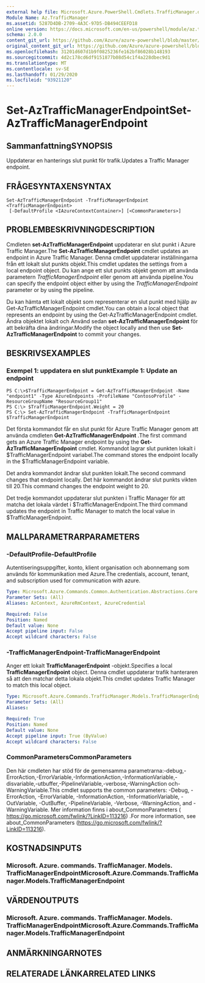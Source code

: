 ```yaml
---
external help file: Microsoft.Azure.PowerShell.Cmdlets.TrafficManager.dll-Help.xml
Module Name: Az.TrafficManager
ms.assetid: 5287D4DB-2709-4A3C-97D5-DB494CEEFD18
online version: https://docs.microsoft.com/en-us/powershell/module/az.trafficmanager/set-aztrafficmanagerendpoint
schema: 2.0.0
content_git_url: https://github.com/Azure/azure-powershell/blob/master/src/TrafficManager/TrafficManager/help/Set-AzTrafficManagerEndpoint.md
original_content_git_url: https://github.com/Azure/azure-powershell/blob/master/src/TrafficManager/TrafficManager/help/Set-AzTrafficManagerEndpoint.md
ms.openlocfilehash: 31201d607d1b9f0825236fe162bf86028b148193
ms.sourcegitcommit: 4d2c178cd6df9151877b08d54c1f4a228dbec9d1
ms.translationtype: MT
ms.contentlocale: sv-SE
ms.lasthandoff: 01/29/2020
ms.locfileid: "93921120"
---
```

# <span data-ttu-id="ef2f6-101">Set-AzTrafficManagerEndpoint</span><span class="sxs-lookup"><span data-stu-id="ef2f6-101">Set-AzTrafficManagerEndpoint</span></span>

## <span data-ttu-id="ef2f6-102">Sammanfattning</span><span class="sxs-lookup"><span data-stu-id="ef2f6-102">SYNOPSIS</span></span>
<span data-ttu-id="ef2f6-103">Uppdaterar en hanterings slut punkt för trafik.</span><span class="sxs-lookup"><span data-stu-id="ef2f6-103">Updates a Traffic Manager endpoint.</span></span>

## <span data-ttu-id="ef2f6-104">FRÅGESYNTAXEN</span><span class="sxs-lookup"><span data-stu-id="ef2f6-104">SYNTAX</span></span>

```
Set-AzTrafficManagerEndpoint -TrafficManagerEndpoint <TrafficManagerEndpoint>
 [-DefaultProfile <IAzureContextContainer>] [<CommonParameters>]
```

## <span data-ttu-id="ef2f6-105">PROBLEMBESKRIVNING</span><span class="sxs-lookup"><span data-stu-id="ef2f6-105">DESCRIPTION</span></span>
<span data-ttu-id="ef2f6-106">Cmdleten **set-AzTrafficManagerEndpoint** uppdaterar en slut punkt i Azure Traffic Manager.</span><span class="sxs-lookup"><span data-stu-id="ef2f6-106">The **Set-AzTrafficManagerEndpoint** cmdlet updates an endpoint in Azure Traffic Manager.</span></span>
<span data-ttu-id="ef2f6-107">Denna cmdlet uppdaterar inställningarna från ett lokalt slut punkts objekt.</span><span class="sxs-lookup"><span data-stu-id="ef2f6-107">This cmdlet updates the settings from a local endpoint object.</span></span>
<span data-ttu-id="ef2f6-108">Du kan ange ett slut punkts objekt genom att använda parametern *TrafficManagerEndpoint* eller genom att använda pipeline.</span><span class="sxs-lookup"><span data-stu-id="ef2f6-108">You can specify the endpoint object either by using the *TrafficManagerEndpoint* parameter or by using the pipeline.</span></span>

<span data-ttu-id="ef2f6-109">Du kan hämta ett lokalt objekt som representerar en slut punkt med hjälp av Get-AzTrafficManagerEndpoint cmdlet.</span><span class="sxs-lookup"><span data-stu-id="ef2f6-109">You can obtain a local object that represents an endpoint by using the Get-AzTrafficManagerEndpoint cmdlet.</span></span>
<span data-ttu-id="ef2f6-110">Ändra objektet lokalt och Använd sedan **set-AzTrafficManagerEndpoint** för att bekräfta dina ändringar.</span><span class="sxs-lookup"><span data-stu-id="ef2f6-110">Modify the object locally and then use **Set-AzTrafficManagerEndpoint** to commit your changes.</span></span>

## <span data-ttu-id="ef2f6-111">BESKRIVS</span><span class="sxs-lookup"><span data-stu-id="ef2f6-111">EXAMPLES</span></span>

### <span data-ttu-id="ef2f6-112">Exempel 1: uppdatera en slut punkt</span><span class="sxs-lookup"><span data-stu-id="ef2f6-112">Example 1: Update an endpoint</span></span>
```
PS C:\>$TrafficManagerEndpoint = Get-AzTrafficManagerEndpoint -Name "endpoint1" -Type AzureEndpoints -ProfileName "ContosoProfile" -ResourceGroupName "ResourceGroup11"
PS C:\> $TrafficManagerEndpoint.Weight = 20
PS C:\> Set-AzTrafficManagerEndpoint -TrafficManagerEndpoint $TrafficManagerEndpoint
```

<span data-ttu-id="ef2f6-113">Det första kommandot får en slut punkt för Azure Traffic Manager genom att använda cmdleten **Get-AzTrafficManagerEndpoint** .</span><span class="sxs-lookup"><span data-stu-id="ef2f6-113">The first command gets an Azure Traffic Manager endpoint by using the **Get-AzTrafficManagerEndpoint** cmdlet.</span></span>
<span data-ttu-id="ef2f6-114">Kommandot lagrar slut punkten lokalt i $TrafficManagerEndpoint variabel.</span><span class="sxs-lookup"><span data-stu-id="ef2f6-114">The command stores the endpoint locally in the $TrafficManagerEndpoint variable.</span></span>

<span data-ttu-id="ef2f6-115">Det andra kommandot ändrar slut punkten lokalt.</span><span class="sxs-lookup"><span data-stu-id="ef2f6-115">The second command changes that endpoint locally.</span></span>
<span data-ttu-id="ef2f6-116">Det här kommandot ändrar slut punkts vikten till 20.</span><span class="sxs-lookup"><span data-stu-id="ef2f6-116">This command changes the endpoint weight to 20.</span></span>

<span data-ttu-id="ef2f6-117">Det tredje kommandot uppdaterar slut punkten i Traffic Manager för att matcha det lokala värdet i $TrafficManagerEndpoint.</span><span class="sxs-lookup"><span data-stu-id="ef2f6-117">The third command updates the endpoint in Traffic Manager to match the local value in $TrafficManagerEndpoint.</span></span>

## <span data-ttu-id="ef2f6-118">MALLPARAMETRAR</span><span class="sxs-lookup"><span data-stu-id="ef2f6-118">PARAMETERS</span></span>

### <span data-ttu-id="ef2f6-119">-DefaultProfile</span><span class="sxs-lookup"><span data-stu-id="ef2f6-119">-DefaultProfile</span></span>
<span data-ttu-id="ef2f6-120">Autentiseringsuppgifter, konto, klient organisation och abonnemang som används för kommunikation med Azure.</span><span class="sxs-lookup"><span data-stu-id="ef2f6-120">The credentials, account, tenant, and subscription used for communication with azure.</span></span>

```yaml
Type: Microsoft.Azure.Commands.Common.Authentication.Abstractions.Core.IAzureContextContainer
Parameter Sets: (All)
Aliases: AzContext, AzureRmContext, AzureCredential

Required: False
Position: Named
Default value: None
Accept pipeline input: False
Accept wildcard characters: False
```

### <span data-ttu-id="ef2f6-121">-TrafficManagerEndpoint</span><span class="sxs-lookup"><span data-stu-id="ef2f6-121">-TrafficManagerEndpoint</span></span>
<span data-ttu-id="ef2f6-122">Anger ett lokalt **TrafficManagerEndpoint** -objekt.</span><span class="sxs-lookup"><span data-stu-id="ef2f6-122">Specifies a local **TrafficManagerEndpoint** object.</span></span>
<span data-ttu-id="ef2f6-123">Denna cmdlet uppdaterar trafik hanteraren så att den matchar detta lokala objekt.</span><span class="sxs-lookup"><span data-stu-id="ef2f6-123">This cmdlet updates Traffic Manager to match this local object.</span></span>

```yaml
Type: Microsoft.Azure.Commands.TrafficManager.Models.TrafficManagerEndpoint
Parameter Sets: (All)
Aliases:

Required: True
Position: Named
Default value: None
Accept pipeline input: True (ByValue)
Accept wildcard characters: False
```

### <span data-ttu-id="ef2f6-124">CommonParameters</span><span class="sxs-lookup"><span data-stu-id="ef2f6-124">CommonParameters</span></span>
<span data-ttu-id="ef2f6-125">Den här cmdleten har stöd för de gemensamma parametrarna:-debug,-ErrorAction,-ErrorVariable,-InformationAction,-InformationVariable,-disvariable,-utbuffer,-PipelineVariable,-verbose,-WarningAction och-WarningVariable.</span><span class="sxs-lookup"><span data-stu-id="ef2f6-125">This cmdlet supports the common parameters: -Debug, -ErrorAction, -ErrorVariable, -InformationAction, -InformationVariable, -OutVariable, -OutBuffer, -PipelineVariable, -Verbose, -WarningAction, and -WarningVariable.</span></span> <span data-ttu-id="ef2f6-126">Mer information finns i about_CommonParameters ( https://go.microsoft.com/fwlink/?LinkID=113216) .</span><span class="sxs-lookup"><span data-stu-id="ef2f6-126">For more information, see about_CommonParameters (https://go.microsoft.com/fwlink/?LinkID=113216).</span></span>

## <span data-ttu-id="ef2f6-127">KOSTNADS</span><span class="sxs-lookup"><span data-stu-id="ef2f6-127">INPUTS</span></span>

### <span data-ttu-id="ef2f6-128">Microsoft. Azure. commands. TrafficManager. Models. TrafficManagerEndpoint</span><span class="sxs-lookup"><span data-stu-id="ef2f6-128">Microsoft.Azure.Commands.TrafficManager.Models.TrafficManagerEndpoint</span></span>

## <span data-ttu-id="ef2f6-129">VÄRDEN</span><span class="sxs-lookup"><span data-stu-id="ef2f6-129">OUTPUTS</span></span>

### <span data-ttu-id="ef2f6-130">Microsoft. Azure. commands. TrafficManager. Models. TrafficManagerEndpoint</span><span class="sxs-lookup"><span data-stu-id="ef2f6-130">Microsoft.Azure.Commands.TrafficManager.Models.TrafficManagerEndpoint</span></span>

## <span data-ttu-id="ef2f6-131">ANMÄRKNINGAR</span><span class="sxs-lookup"><span data-stu-id="ef2f6-131">NOTES</span></span>

## <span data-ttu-id="ef2f6-132">RELATERADE LÄNKAR</span><span class="sxs-lookup"><span data-stu-id="ef2f6-132">RELATED LINKS</span></span>
